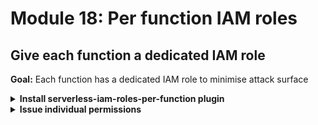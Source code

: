 # Module 18: Per function IAM roles

## Give each function a dedicated IAM role

**Goal:** Each function has a dedicated IAM role to minimise attack surface

<details>
<summary><b>Install serverless-iam-roles-per-function plugin</b></summary><p>

1. Install `serverless-iam-roles-per-function` as dev dependency

`npm install --save-dev serverless-iam-roles-per-function@next`

2. Modify `serverless.yml` and add it as a plugin

```yml
plugins:
  - serverless-export-env
  - serverless-pseudo-parameters
  - serverless-iam-roles-per-function
```

</p></details>

<details>
<summary><b>Issue individual permissions</b></summary><p>

1. Open `serverless.yml` and delete the `iamRoleStatements` section

2. Give the `get-index` function its own IAM role statements by adding the following to its definition

```yml
iamRoleStatements:
  - Effect: Allow
    Action: execute-api:Invoke
    Resource: arn:aws:execute-api:#{AWS::Region}:#{AWS::AccountId}:#{ApiGatewayRestApi}/${self:provider.stage}/GET/restaurants
```

**IMPORTANT** this new block should be aligned with `environment` and `events`, e.g.

```yml
get-index:
  handler: functions/get-index.handler
  events: ...
  environment:
    restaurants_api: ...
    orders_api: ...
    cognito_user_pool_id: ...
    cognito_client_id: ...
  iamRoleStatements:
    - Effect: Allow
      Action: execute-api:Invoke
      Resource: arn:aws:execute-api:#{AWS::Region}:#{AWS::AccountId}:#{ApiGatewayRestApi}/${self:provider.stage}/GET/restaurants
```

3. Similarly, give the `get-restaurants` function its own IAM role statements

```yml
iamRoleStatements:
  - Effect: Allow
    Action: dynamodb:scan
    Resource: !GetAtt RestaurantsTable.Arn
  - Effect: Allow
    Action: ssm:GetParameters*
    Resource: arn:aws:ssm:#{AWS::Region}:#{AWS::AccountId}:parameter/${self:service}/${self:provider.stage}/get-restaurants/config
```

4. Give the `search-restaurants` function its own IAM role statements

```yml
iamRoleStatements:
  - Effect: Allow
    Action: dynamodb:scan
    Resource: !GetAtt RestaurantsTable.Arn
  - Effect: Allow
    Action: ssm:GetParameters*
    Resource:
      - arn:aws:ssm:#{AWS::Region}:#{AWS::AccountId}:parameter/${self:service}/${self:provider.stage}/search-restaurants/config
      - arn:aws:ssm:#{AWS::Region}:#{AWS::AccountId}:parameter/${self:service}/${self:provider.stage}/search-restaurants/secretString
  - Effect: Allow
    Action: kms:Decrypt
    Resource: ${ssm:/dev/kmsArn}
```

5. Give the `place-order` function its own IAM role statements

```yml
iamRoleStatements:
  - Effect: Allow
    Action: events:PutEvents
    Resource: !GetAtt EventBus.Arn
```

6. Finally, give the `notify-restaurant` function its own IAM role statements

```yml
iamRoleStatements:
  - Effect: Allow
    Action: events:PutEvents
    Resource: !GetAtt EventBus.Arn
  - Effect: Allow
    Action: sns:Publish
    Resource: !Ref RestaurantNotificationTopic
```

7. Deploy the project

`npx sls deploy`

8. Run the acceptance tests to make sure they're still working

`npm run acceptance`

But, since we don't have acceptance test coverage for the `notify-restaurant` function, we need to manually verify it's still working.

9. Use the `lumigo-cli` to listen to the `EventBridge` event bus and the `SNS` topic. You need to run the [tail-eventbridge-bus](https://www.npmjs.com/package/lumigo-cli#lumigo-cli-tail-eventbridge-bus) and [tail-sns](https://www.npmjs.com/package/lumigo-cli#lumigo-cli-tail-sns) commands respectively.

**Hint**: you can find the event bus name and SNS topic name in the `.env` file.

10. Load the index page and place an order by clicking on one of the restaurants. See that the events are captured in the `EventBridge` bus and the `SNS` was published to the topic.

</p></details>
